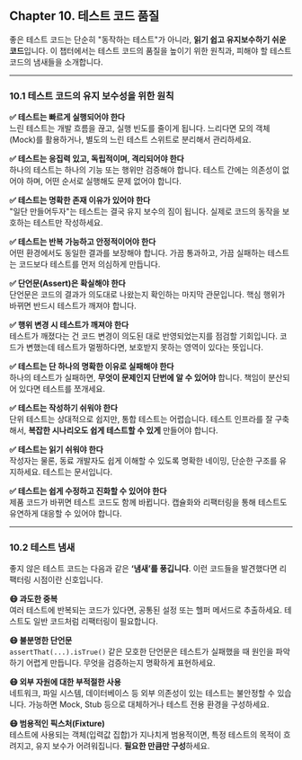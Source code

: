 ## Chapter 10. 테스트 코드 품질

좋은 테스트 코드는 단순히 "동작하는 테스트"가 아니라, **읽기 쉽고 유지보수하기 쉬운 코드**입니다. 이 챕터에서는 테스트 코드의 품질을 높이기 위한 원칙과, 피해야 할 테스트 코드의 냄새들을 소개합니다.

---

### 10.1 테스트 코드의 유지 보수성을 위한 원칙

**✅ 테스트는 빠르게 실행되어야 한다**  
느린 테스트는 개발 흐름을 끊고, 실행 빈도를 줄이게 됩니다. 느리다면 모의 객체(Mock)를 활용하거나, 별도의 느린 테스트 스위트로 분리해서 관리하세요.

**✅ 테스트는 응집력 있고, 독립적이며, 격리되어야 한다**  
하나의 테스트는 하나의 기능 또는 행위만 검증해야 합니다. 테스트 간에는 의존성이 없어야 하며, 어떤 순서로 실행해도 문제 없어야 합니다.

**✅ 테스트는 명확한 존재 이유가 있어야 한다**  
"일단 만들어두자"는 테스트는 결국 유지 보수의 짐이 됩니다. 실제로 코드의 동작을 보호하는 테스트만 작성하세요.

**✅ 테스트는 반복 가능하고 안정적이어야 한다**  
어떤 환경에서도 동일한 결과를 보장해야 합니다. 가끔 통과하고, 가끔 실패하는 테스트는 코드보다 테스트를 먼저 의심하게 만듭니다.

**✅ 단언문(Assert)은 확실해야 한다**  
단언문은 코드의 결과가 의도대로 나왔는지 확인하는 마지막 관문입니다. 핵심 행위가 바뀌면 반드시 테스트가 깨져야 합니다.

**✅ 행위 변경 시 테스트가 깨져야 한다**  
테스트가 깨졌다는 건 코드 변경이 의도된 대로 반영되었는지를 점검할 기회입니다. 코드가 변했는데 테스트가 멀쩡하다면, 보호받지 못하는 영역이 있다는 뜻입니다.

**✅ 테스트는 단 하나의 명확한 이유로 실패해야 한다**  
하나의 테스트가 실패하면, **무엇이 문제인지 단번에 알 수 있어야** 합니다. 책임이 분산되어 있다면 테스트를 쪼개세요.

**✅ 테스트는 작성하기 쉬워야 한다**  
단위 테스트는 상대적으로 쉽지만, 통합 테스트는 어렵습니다. 테스트 인프라를 잘 구축해서, **복잡한 시나리오도 쉽게 테스트할 수 있게** 만들어야 합니다.

**✅ 테스트는 읽기 쉬워야 한다**  
작성자는 물론, 동료 개발자도 쉽게 이해할 수 있도록 명확한 네이밍, 단순한 구조를 유지하세요. 테스트는 문서입니다.

**✅ 테스트는 쉽게 수정하고 진화할 수 있어야 한다**  
제품 코드가 바뀌면 테스트 코드도 함께 바뀝니다. 캡슐화와 리팩터링을 통해 테스트도 유연하게 대응할 수 있어야 합니다.

---

### 10.2 테스트 냄새

좋지 않은 테스트 코드는 다음과 같은 **‘냄새’를 풍깁니다**. 이런 코드들을 발견했다면 리팩터링 시점이란 신호입니다.

**😷 과도한 중복**  
여러 테스트에 반복되는 코드가 있다면, 공통된 설정 또는 헬퍼 메서드로 추출하세요. 테스트도 일반 코드처럼 리팩터링이 필요합니다.

**😷 불분명한 단언문**  
`assertThat(...).isTrue()` 같은 모호한 단언문은 테스트가 실패했을 때 원인을 파악하기 어렵게 만듭니다. 무엇을 검증하는지 명확하게 표현하세요.

**😷 외부 자원에 대한 부적절한 사용**  
네트워크, 파일 시스템, 데이터베이스 등 외부 의존성이 있는 테스트는 불안정할 수 있습니다. 가능하면 Mock, Stub 등으로 대체하거나 테스트 전용 환경을 구성하세요.

**😷 범용적인 픽스처(Fixture)**  
테스트에 사용되는 객체(입력값 집합)가 지나치게 범용적이면, 특정 테스트의 목적이 흐려지고, 유지 보수가 어려워집니다. **필요한 만큼만 구성**하세요.
